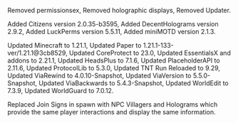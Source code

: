 Removed permissionsex, 
Removed holographic displays, 
Removed Updater.


Added Citizens version 2.0.35-b3595, 
Added DecentHolograms version 2.9.2, 
Added LuckPerms version 5.5.11, 
Added miniMOTD version 2.1.3.


Updated Minecraft to 1.21.1, 
Updated Paper to 1.21.1-133-ver/1.21.1@3cb8529, 
Updated CoreProtect to 23.0, 
Updated EssentialsX and addons to 2.21.1, 
Updated HeadsPlus to 7.1.6, 
Updated PlaceholderAPI to 2.11.6, 
Updated ProtocolLib to 5.3.0, 
Updated TNT Run Reloaded to 9.29, 
Updated ViaRewind to 4.0.10-Snapshot, 
Updated ViaVersion to 5.5.0-Snapshot, 
Updated ViaBackwards to 5.4.3-Snapshot, 
Updated WorldEdit to 7.3.9, 
Updated WorldGuard to 7.0.12.

Replaced Join Signs in spawn with NPC Villagers and Holograms which provide the same player interactions and display the same information.
